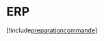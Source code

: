 # ERP

[!include[preparationcommande](erp.preparationcommande.autogen.md)]




































































































































